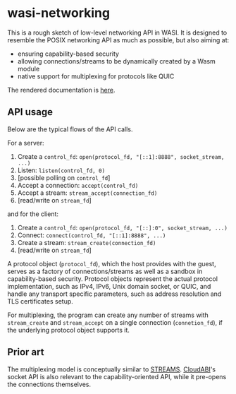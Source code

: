 # wasi-networking

This is a rough sketch of low-level networking API in WASI. It is
designed to resemble the POSIX networking API as much as possible, but
also aiming at:

- ensuring capability-based security
- allowing connections/streams to be dynamically created by a Wasm module
- native support for multiplexing for protocols like QUIC

The rendered documentation is [here](docs.md#-networking).

## API usage

Below are the typical flows of the API calls.

For a server:

1. Create a `control_fd`: `open(protocol_fd, "[::1]:8888", socket_stream, ...)`
2. Listen: `listen(control_fd, 0)`
3. [possible polling on `control_fd`]
4. Accept a connection: `accept(control_fd)`
5. Accept a stream: `stream_accept(connection_fd)`
6. [read/write on `stream_fd`]

and for the client:

1. Create a `control_fd`: `open(protocol_fd, "[::]:0", socket_stream, ...)`
2. Connect: `connect(control_fd, "[::1]:8888", ...)`
3. Create a stream: `stream_create(connection_fd)`
5. [read/write on `stream_fd`]

A protocol object (`protocol_fd`), which the host provides with the
guest, serves as a factory of connections/streams as well as a sandbox
in capability-based security. Protocol objects represent the actual
protocol implementation, such as IPv4, IPv6, Unix domain socket, or
QUIC, and handle any transport specific parameters, such as address
resolution and TLS certificates setup.

For multiplexing, the program can create any number of streams with
`stream_create` and `stream_accept` on a single connection (`connetion_fd`), if the
underlying protocol object supports it.

## Prior art

The multiplexing model is conceptually similar to
[STREAMS]. [CloudABI]'s socket API is also relevant to the
capability-oriented API, while it pre-opens the connections
themselves.

[CloudABI]: https://github.com/NuxiNL/cloudabi#capability-based-security
[STREAMS]: https://en.wikipedia.org/wiki/STREAMS
